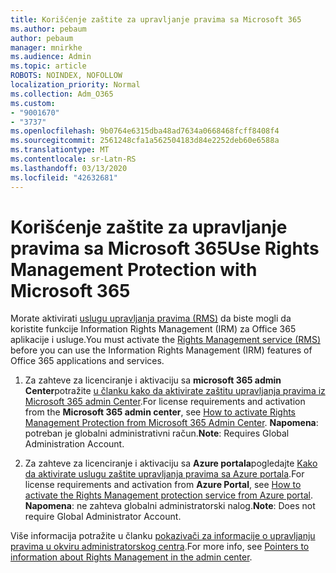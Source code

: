 ```yaml
---
title: Korišćenje zaštite za upravljanje pravima sa Microsoft 365
ms.author: pebaum
author: pebaum
manager: mnirkhe
ms.audience: Admin
ms.topic: article
ROBOTS: NOINDEX, NOFOLLOW
localization_priority: Normal
ms.collection: Adm_O365
ms.custom:
- "9001670"
- "3737"
ms.openlocfilehash: 9b0764e6315dba48ad7634a0668468fcff8408f4
ms.sourcegitcommit: 2561248cfa1a562504183d84e2252deb60e6588a
ms.translationtype: MT
ms.contentlocale: sr-Latn-RS
ms.lasthandoff: 03/13/2020
ms.locfileid: "42632681"
---
```

# <a name="use-rights-management-protection-with-microsoft-365"></a><span data-ttu-id="072f9-102">Korišćenje zaštite za upravljanje pravima sa Microsoft 365</span><span class="sxs-lookup"><span data-stu-id="072f9-102">Use Rights Management Protection with Microsoft 365</span></span>

<span data-ttu-id="072f9-103">Morate aktivirati [uslugu upravljanja pravima (RMS)](https://docs.microsoft.com/azure/information-protection/what-is-azure-rms) da biste mogli da koristite funkcije Information Rights Management (IRM) za Office 365 aplikacije i usluge.</span><span class="sxs-lookup"><span data-stu-id="072f9-103">You must activate the [Rights Management service (RMS)](https://docs.microsoft.com/azure/information-protection/what-is-azure-rms) before you can use the Information Rights Management (IRM) features of Office 365 applications and services.</span></span>

1. <span data-ttu-id="072f9-104">Za zahteve za licenciranje i aktivaciju sa **microsoft 365 admin Center**potražite [u članku kako da aktivirate zaštitu upravljanja pravima iz Microsoft 365 admin Center](https://docs.microsoft.com/azure/information-protection/activate-office365).</span><span class="sxs-lookup"><span data-stu-id="072f9-104">For license requirements and activation from the **Microsoft 365 admin center**, see [How to activate Rights Management Protection from Microsoft 365 Admin Center](https://docs.microsoft.com/azure/information-protection/activate-office365).</span></span> <span data-ttu-id="072f9-105">**Napomena**: potreban je globalni administrativni račun.</span><span class="sxs-lookup"><span data-stu-id="072f9-105">**Note**: Requires Global Administration Account.</span></span>

2. <span data-ttu-id="072f9-106">Za zahteve za licenciranje i aktivaciju sa **Azure portala**pogledajte [Kako da aktivirate uslugu zaštite upravljanja pravima sa Azure portala](https://docs.microsoft.com/azure/information-protection/activate-azure).</span><span class="sxs-lookup"><span data-stu-id="072f9-106">For license requirements and activation from **Azure Portal**, see [How to activate the Rights Management protection service from Azure portal](https://docs.microsoft.com/azure/information-protection/activate-azure).</span></span> <span data-ttu-id="072f9-107">**Napomena**: ne zahteva globalni administratorski nalog.</span><span class="sxs-lookup"><span data-stu-id="072f9-107">**Note**: Does not require Global Administrator Account.</span></span>
 

<span data-ttu-id="072f9-108">Više informacija potražite u članku [pokazivači za informacije o upravljanju pravima u okviru administratorskog centra](https://docs.microsoft.com/office365/enterprise/activate-rms-in-office-365).</span><span class="sxs-lookup"><span data-stu-id="072f9-108">For more info, see [Pointers to information about Rights Management in the admin center](https://docs.microsoft.com/office365/enterprise/activate-rms-in-office-365).</span></span>
